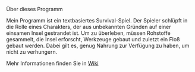 Über dieses Programm

Mein Programm ist ein textbasiertes Survival-Spiel. 
Der Spieler schlüpft in die Rolle eines Charakters, der aus unbekannten Gründen auf einer einsamen Insel gestrandet ist.
Um zu überleben, müssen Rohstoffe gesammelt, die Insel erforscht, Werkzeuge gebaut und zuletzt ein Floß gebaut werden. 
Dabei gilt es, genug Nahrung zur Verfügung zu haben, um nicht zu verhungern.

Mehr Informationen finden Sie in [Wiki](https://github.com/Christoph-Winkelmann/Survival-Island-Zwischenprojekt/wiki)
